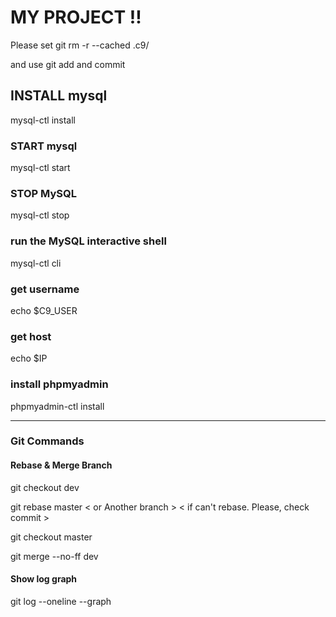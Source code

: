 # MY PROJECT !!

Please set
git rm -r --cached .c9/

and use git add and commit

## INSTALL mysql

mysql-ctl install
### START mysql
mysql-ctl start
### STOP MySQL
mysql-ctl stop
### run the MySQL interactive shell
mysql-ctl cli
### get username
echo $C9_USER
### get host
echo $IP
### install phpmyadmin
phpmyadmin-ctl install

---

### Git Commands

#### Rebase & Merge Branch
git checkout dev

git rebase master < or Another branch > < if can't rebase. Please, check commit >

git checkout master

git merge --no-ff dev 


#### Show log graph
git log --oneline --graph
